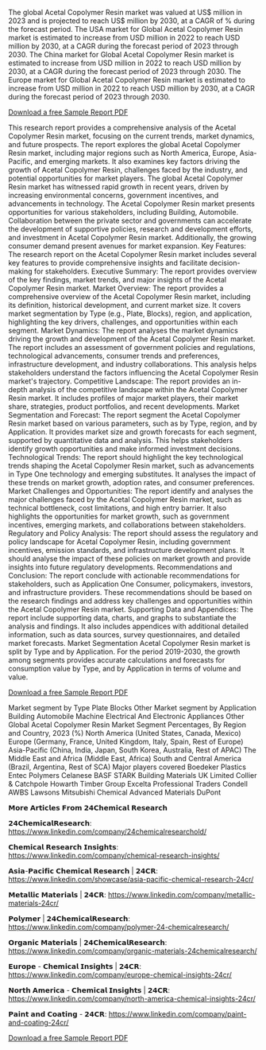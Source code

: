 The global Acetal Copolymer Resin market was valued at US$ million in 2023 and is projected to reach US$ million by 2030, at a CAGR of % during the forecast period.
The USA market for Global Acetal Copolymer Resin market is estimated to increase from USD million in 2022 to reach USD million by 2030, at a CAGR during the forecast period of 2023 through 2030.
The China market for Global Acetal Copolymer Resin market is estimated to increase from USD million in 2022 to reach USD million by 2030, at a CAGR during the forecast period of 2023 through 2030.
The Europe market for Global Acetal Copolymer Resin market is estimated to increase from USD million in 2022 to reach USD million by 2030, at a CAGR during the forecast period of 2023 through 2030.

[Download a free Sample Report PDF](https://www.24chemicalresearch.com/download-sample/262955/global-acetal-copolymer-resin-forecast-market-2024-2030-770)

This research report provides a comprehensive analysis of the Acetal Copolymer Resin market, focusing on the current trends, market dynamics, and future prospects. The report explores the global Acetal Copolymer Resin market, including major regions such as North America, Europe, Asia-Pacific, and emerging markets. It also examines key factors driving the growth of Acetal Copolymer Resin, challenges faced by the industry, and potential opportunities for market players.
The global Acetal Copolymer Resin market has witnessed rapid growth in recent years, driven by increasing environmental concerns, government incentives, and advancements in technology. The Acetal Copolymer Resin market presents opportunities for various stakeholders, including Building, Automobile. Collaboration between the private sector and governments can accelerate the development of supportive policies, research and development efforts, and investment in Acetal Copolymer Resin market. Additionally, the growing consumer demand present avenues for market expansion.
Key Features:
The research report on the Acetal Copolymer Resin market includes several key features to provide comprehensive insights and facilitate decision-making for stakeholders.
Executive Summary: The report provides overview of the key findings, market trends, and major insights of the Acetal Copolymer Resin market.
Market Overview: The report provides a comprehensive overview of the Acetal Copolymer Resin market, including its definition, historical development, and current market size. It covers market segmentation by Type (e.g., Plate, Blocks), region, and application, highlighting the key drivers, challenges, and opportunities within each segment.
Market Dynamics: The report analyses the market dynamics driving the growth and development of the Acetal Copolymer Resin market. The report includes an assessment of government policies and regulations, technological advancements, consumer trends and preferences, infrastructure development, and industry collaborations. This analysis helps stakeholders understand the factors influencing the Acetal Copolymer Resin market's trajectory.
Competitive Landscape: The report provides an in-depth analysis of the competitive landscape within the Acetal Copolymer Resin market. It includes profiles of major market players, their market share, strategies, product portfolios, and recent developments.
Market Segmentation and Forecast: The report segment the Acetal Copolymer Resin market based on various parameters, such as by Type, region, and by Application. It provides market size and growth forecasts for each segment, supported by quantitative data and analysis. This helps stakeholders identify growth opportunities and make informed investment decisions.
Technological Trends: The report should highlight the key technological trends shaping the Acetal Copolymer Resin market, such as advancements in Type One technology and emerging substitutes. It analyses the impact of these trends on market growth, adoption rates, and consumer preferences.
Market Challenges and Opportunities: The report identify and analyses the major challenges faced by the Acetal Copolymer Resin market, such as technical bottleneck, cost limitations, and high entry barrier. It also highlights the opportunities for market growth, such as government incentives, emerging markets, and collaborations between stakeholders.
Regulatory and Policy Analysis: The report should assess the regulatory and policy landscape for Acetal Copolymer Resin, including government incentives, emission standards, and infrastructure development plans. It should analyse the impact of these policies on market growth and provide insights into future regulatory developments.
Recommendations and Conclusion: The report conclude with actionable recommendations for stakeholders, such as Application One Consumer, policymakers, investors, and infrastructure providers. These recommendations should be based on the research findings and address key challenges and opportunities within the Acetal Copolymer Resin market.
Supporting Data and Appendices: The report include supporting data, charts, and graphs to substantiate the analysis and findings. It also includes appendices with additional detailed information, such as data sources, survey questionnaires, and detailed market forecasts.
Market Segmentation
Acetal Copolymer Resin market is split by Type and by Application. For the period 2019-2030, the growth among segments provides accurate calculations and forecasts for consumption value by Type, and by Application in terms of volume and value.

[Download a free Sample Report PDF](https://www.24chemicalresearch.com/download-sample/262955/global-acetal-copolymer-resin-forecast-market-2024-2030-770)

Market segment by Type
Plate
Blocks
Other
Market segment by Application
Building
Automobile
Machine
Electrical And Electronic Appliances
Other
Global Acetal Copolymer Resin Market Segment Percentages, By Region and Country, 2023 (%)
North America (United States, Canada, Mexico)
Europe (Germany, France, United Kingdom, Italy, Spain, Rest of Europe)
Asia-Pacific (China, India, Japan, South Korea, Australia, Rest of APAC)
The Middle East and Africa (Middle East, Africa)
South and Central America (Brazil, Argentina, Rest of SCA)
Major players covered
Boedeker Plastics
Entec Polymers
Celanese
BASF
STARK Building Materials UK Limited
Collier & Catchpole
Howarth Timber Group
Excelta
Professional Traders
Condell
AWBS
Lawsons
Mitsubishi Chemical Advanced Materials
DuPont

𝗠𝗼𝗿𝗲 𝗔𝗿𝘁𝗶𝗰𝗹𝗲𝘀 𝗙𝗿𝗼𝗺 𝟮𝟰𝗖𝗵𝗲𝗺𝗶𝗰𝗮𝗹 𝗥𝗲𝘀𝗲𝗮𝗿𝗰𝗵

𝟮𝟰𝗖𝗵𝗲𝗺𝗶𝗰𝗮𝗹𝗥𝗲𝘀𝗲𝗮𝗿𝗰𝗵: https://www.linkedin.com/company/24chemicalresearchold/

𝗖𝗵𝗲𝗺𝗶𝗰𝗮𝗹 𝗥𝗲𝘀𝗲𝗮𝗿𝗰𝗵 𝗜𝗻𝘀𝗶𝗴𝗵𝘁𝘀: https://www.linkedin.com/company/chemical-research-insights/

𝗔𝘀𝗶𝗮-𝗣𝗮𝗰𝗶𝗳𝗶𝗰 𝗖𝗵𝗲𝗺𝗶𝗰𝗮𝗹 𝗥𝗲𝘀𝗲𝗮𝗿𝗰𝗵 | 𝟮𝟰𝗖𝗥: https://www.linkedin.com/showcase/asia-pacific-chemical-research-24cr/

𝗠𝗲𝘁𝗮𝗹𝗹𝗶𝗰 𝗠𝗮𝘁𝗲𝗿𝗶𝗮𝗹𝘀 | 𝟮𝟰𝗖𝗥: https://www.linkedin.com/company/metallic-materials-24cr/

𝗣𝗼𝗹𝘆𝗺𝗲𝗿 | 𝟮𝟰𝗖𝗵𝗲𝗺𝗶𝗰𝗮𝗹𝗥𝗲𝘀𝗲𝗮𝗿𝗰𝗵: https://www.linkedin.com/company/polymer-24-chemicalresearch/

𝗢𝗿𝗴𝗮𝗻𝗶𝗰 𝗠𝗮𝘁𝗲𝗿𝗶𝗮𝗹𝘀 | 𝟮𝟰𝗖𝗵𝗲𝗺𝗶𝗰𝗮𝗹𝗥𝗲𝘀𝗲𝗮𝗿𝗰𝗵: https://www.linkedin.com/company/organic-materials-24chemicalresearch/

𝗘𝘂𝗿𝗼𝗽𝗲 - 𝗖𝗵𝗲𝗺𝗶𝗰𝗮𝗹 𝗜𝗻𝘀𝗶𝗴𝗵𝘁𝘀 | 𝟮𝟰𝗖𝗥: https://www.linkedin.com/company/europe-chemical-insights-24cr/

𝗡𝗼𝗿𝘁𝗵 𝗔𝗺𝗲𝗿𝗶𝗰𝗮 - 𝗖𝗵𝗲𝗺𝗶𝗰𝗮𝗹 𝗜𝗻𝘀𝗶𝗴𝗵𝘁𝘀 | 𝟮𝟰𝗖𝗥: https://www.linkedin.com/company/north-america-chemical-insights-24cr/

𝗣𝗮𝗶𝗻𝘁 𝗮𝗻𝗱 𝗖𝗼𝗮𝘁𝗶𝗻𝗴 - 𝟮𝟰𝗖𝗥: https://www.linkedin.com/company/paint-and-coating-24cr/

[Download a free Sample Report PDF](https://www.24chemicalresearch.com/download-sample/262955/global-acetal-copolymer-resin-forecast-market-2024-2030-770)
